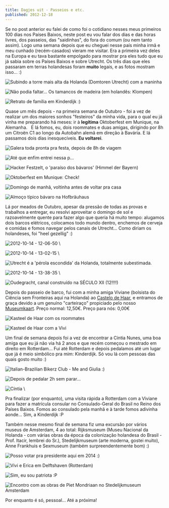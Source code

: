 ```yaml
---
title: Dagjes uit - Passeios e etc.
published: 2012-12-18
---
```


Se no post anterior eu falei de como foi o cotidiano nesses meus primeiros 100 dias nos Países Baixos,
neste post eu vou falar dos dias e das horas livres, dos passeios, das "saidinhas", do fora do comum (ou nem tanto assim).
Logo uma semana depois que eu cheguei nesse país minha irmã e meu cunhado (recém-casados) vieram me visitar.
Era a primeira vez deles na Europa e eu tava bastante empolgado para mostrar pra eles tudo que eu já sabia sobre os Países Baixos e sobre Utrecht.
Os três dias que eles passaram em terras holandesas foram **muito** legais, e as fotos mostram isso... :)

<!--more-->

![Subindo a torre mais alta da Holanda (Domtoren Utrecht) com a maninha](/files/imgs/2012-12_2012-09-12-16-54-08.jpg)

![Não podia faltar... Os tamancos de madeira (em holandês: Klompen)](/files/imgs/2012-12_2012-09-13-15-00-34.jpg)

![Retrato de família em Kinderdijk :)](/files/imgs/2012-12_2012-09-13-15-16-16.jpg)

Quase um mês depois - na primeira semana de Outubro - foi a vez de realizar um dos maiores sonhos "festeiros" da minha vida,
para o qual eu já vinha me preparando há meses: ir à **legítima** Oktoberfest em Munique, na Alemanha.  
E lá fomos, eu, dois roommates e duas amigas, dirigindo por 8h um Citroën C1 ao longo da Autobahn alemã em direção à Bavária.
E lá passamos dois dias inesquecíveis. **Eu voltarei**.

![Galera toda pronta pra festa, depois de 8h de viagem](/files/imgs/2012-12_2012-10-06-12-06-23.jpg)

![Até que enfim entrei nessa p...](/files/imgs/2012-12_2012-10-06-17-23-12.jpg)

![Hacker Festzelt, o 'paraíso dos bávaros' (Himmel der Bayern)](/files/imgs/2012-12_2012-10-06-16-20-21.jpg)

![Oktoberfest em Munique: Check!](/files/imgs/2012-12_2012-10-06-17-25-00.jpg)

![Domingo de manhã, voltinha antes de voltar pra casa](/files/imgs/2012-12_2012-10-07-12-47-54.jpg)

![Almoço típico bávaro na Hofbräuhaus](/files/imgs/2012-12_2012-10-07-13-31-23.jpg)

Lá por meados de Outubro, apesar da pressão de todas as provas e trabalhos a entregar,
eu resolvi aproveitar o domingo de sol e razoavelmente quente para fazer algo que queria há muito tempo:
alugamos dois barcos elétricos, colocamos todo mundo dentro, enchemos de cerveja e comidas e fomos navegar pelos canais de Utrecht...
Como diriam os holandeses, foi "heel gezellig" :)

![2012-10-14 - 12-06-50](/files/imgs/2012-12_2012-10-14-12-06-50.jpg) \

![2012-10-14 - 13-02-15](/files/imgs/2012-12_2012-10-14-13-02-15.jpg) \

![Utrecht é a 'pérola escondida' da Holanda, totalmente subestimada.](/files/imgs/2012-12_2012-10-14-13-04-41.jpg)

![2012-10-14 - 13-38-35](/files/imgs/2012-12_2012-10-14-13-38-35.jpg) \

![Oudegracht, canal construído na SÉCULO XII (12!!!!)](/files/imgs/2012-12_2012-10-14-13-11-34.jpg)

Depois do passeio de barco, fui com a minha amiga Viviane (bolsista do Ciência sem Fronteiras aqui na Holanda)
ao [Castelo de Haar][1], e entramos de graça devido a um genuíno "carteiraço" propiciado pelo nosso [Museumkaart][2].
Preço normal: 12,50€. Preço para nós: 0,00€

![Kasteel de Haar com os roommates](/files/imgs/2012-12_2012-10-14-16-13-10.jpg)

![Kasteel de Haar com a Vivi](/files/imgs/2012-12_2012-10-14-16-26-11.jpg)

Um final de semana depois foi a vez de encontrar a Cíntia Nunes,
uma boa amiga que eu já não via há 2 anos e que recém começou o mestrado em direito em Rotterdam...
Fui até Rotterdam e depois pedalamos até um lugar que já é meio simbólico pra mim: Kinderdijk.
Só vou lá com pessoas das quais gosto muito :)

![Italian-Brazilian Bikerz Club - Me and Giulia :)](/files/imgs/2012-12_2012-10-21-15-06-01.jpg)

![Depois de pedalar 2h sem parar...](/files/imgs/2012-12_2012-10-21-15-25-45.jpg)

![Cíntia](/files/imgs/2012-12_2012-10-21-15-45-02.jpg) \

Pra finalizar (por enquanto), uma visita rápida a Rotterdam com a Viviane
para fazer a matrícula consular no Consulado-Geral do Brasil no Reino dos Países Baixos.
Fomos ao consulado pela manhã e à tarde fomos adivinha aonde...
Sim, a Kinderdijk :P

Também nesse mesmo final de semana fiz uma excursão por vários museus de Amsterdam, 4 ao total:
Rijksmuseum (Museu Nacional da Holanda - com várias obras da época da colonização holandesa do Brasil - Prof. Itacir, lembrei do Sr.),
Stedelijkmuseum (arte moderna, gostei muito), Anne Frankhuis e Sexmuseum (também surpreendentemente bom) :)

![Posso votar pra presidente aqui em 2014 :)](/files/imgs/2012-12_2012-11-09-12-33-45.jpg)

![Vivi e Erica em Delftshaven (Rotterdam)](/files/imgs/2012-12_2012-11-09-14-41-56.jpg)

![Sim, eu sou patriota :P](/files/imgs/2012-12_2012-11-09-16-53-54.jpg)

![Encontro com as obras de Piet Mondriaan no Stedelijkmuseum Amsterdam](/files/imgs/2012-12_2012-11-10-17-01-20.jpg)

Por enquanto é só, pessoal... Até a próxima!

[1]: <http://www.kasteeldehaar.nl/english-version>
[2]: <http://en.wikipedia.org/wiki/Museumkaart>
